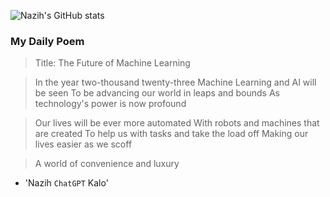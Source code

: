 
![Nazih's GitHub stats](https://github-readme-stats-eu6q8drbf-nazihkalo-cybertinolab.vercel.app/api?username=nazihkalo&show_icons=true&count_private=true&theme=dark)

### My Daily Poem
<!-- daily_poem starts -->


>Title: The Future of Machine Learning 

>In the year two-thousand twenty-three 
Machine Learning and AI will be seen 
To be advancing our world in leaps and bounds 
As technology's power is now profound 

>Our lives will be ever more automated 
With robots and machines that are created 
To help us with tasks and take the load off 
Making our lives easier as we scoff 

>A world of convenience and luxury
- 'Nazih `ChatGPT` Kalo'
<!-- daily_poem ends -->

